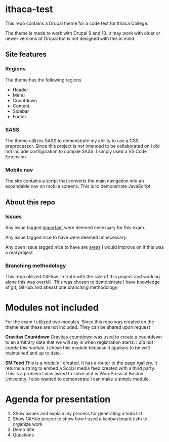# ithaca-test
This repo contains a Drupal theme for a code test for Ithaca College.

The theme is made to work with Drupal 9 and 10. It may work with older or newer versions of Drupal but is not designed with this in mind.

## Site features 

### Regions

The theme has the following regions
- Header
- Menu
- Countdown
- Content
- Sidebar
- Footer

### SASS
The theme utilizes SASS to demonstrate my ability to use a CSS preprocessor. Since this project is not intended to be collaborated on I did not include configuration to compile SASS. I simply used a VS Code Extension 

### Mobile nav
The site contains a script that converts the main navigation into an expandable nav on mobile screens. This is to demonstrate JavaScript

## About this repo

### Issues
Any issue tagged [important](https://github.com/andrewremery/ithaca_test/issues?q=is%3Aissue+label%3AImportant+is%3Aclosed) were deemed necessary for this exam.

Any issue tagged nice to have were deemed unnecessary

Any open issue tagged nice to have are [areas](https://github.com/andrewremery/ithaca_test/issues?q=is%3Aissue+label%3A%22Nice+to+have%22+is%3Aopen) I would improve on if this was a real project

### Branching methodology
This repo utilized GitFlow. In truth with the size of this project and working alone this was overkill. This was chosen to demonstrate I have knowledge of git, GitHub and atleast one branching methodology 

# Modules not included
For the exam I utilized two modules. Since this repo was created on the theme level these are not included. They can be shared upon request 

**Gravitas Countdown**
[Gravitas countdown](https://www.drupal.org/project/gravitas_countdown) was used to create a countdown to an arbitrary date that we will say is when registration starts. *I did not create this module*. I chose this module because it appears to be well maintained and up to date.

**SM Feed**
This is a module I created. It has a router to the page /gallery. It returns a string to embed a Social media feed created with a third party. This is a problem I was asked to solve alot in WordPress at Boston University. I also wanted to demonstrate I can make a simple module. 

# Agenda for presentation
1) Show issues and explain my process for generating a todo list
2) Show GitHub project to show how I used a kanban board (ish) to organize work
3) Demo Site
4) Questions 
